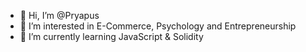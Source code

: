- 👋 Hi, I’m @Pryapus
- 👀 I’m interested in E-Commerce, Psychology and Entrepreneurship
- 🌱 I’m currently learning JavaScript & Solidity 

